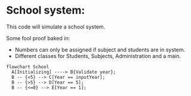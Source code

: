# School system:

This code will simulate a school system.

Some fool proof baked in:
* Numbers can only be assigned if subject and students are in system.
* Different classes for Students, Subjects, Administration and a main.

```mermaid
flowchart School
  A[Initializing] ----> B{Validate year};
  B -- {<5} --> C[Year == inputYear];
  B -- {>5} --> D[Year == 5];
  B -- {<=0} --> E[Year == 1];
```
